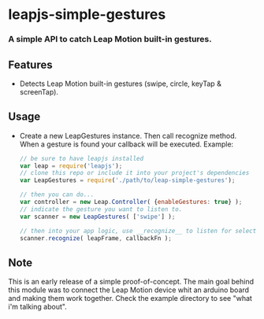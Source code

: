 leapjs-simple-gestures
======================

### A simple API to catch Leap Motion built-in gestures.

## Features
- Detects Leap Motion built-in gestures (swipe, circle, keyTap & screenTap).

## Usage
- Create a new LeapGestures instance. Then call recognize method. When a gesture is found your callback will be executed.
  Example:
  
  ```javascript
  // be sure to have leapjs installed
  var leap = require('leapjs'); 
  // clone this repo or include it into your project's dependencies
  var LeapGestures = require('./path/to/leap-simple-gestures');

  // then you can do...
  var controller = new Leap.Controller( {enableGestures: true} );
  // indicate the gesture you want to listen to.
  var scanner = new LeapGestures( ['swipe'] );
  
  // then into your app logic, use __recognize__ to listen for selected gestures and apply callbackFn
  scanner.recognize( leapFrame, callbackFn );
  ```
  
## Note
This is an early release of a simple proof-of-concept. The main goal behind this module was to connect the Leap Motion device whit an arduino board and making them work together.
Check the example directory to see "what i'm talking about".
